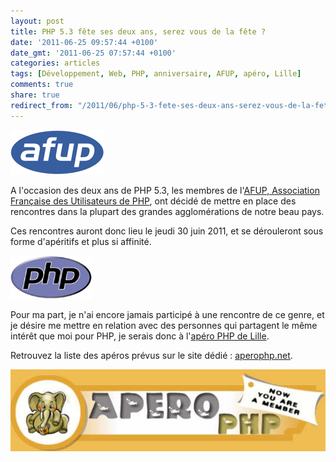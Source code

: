 ```yaml
---
layout: post
title: PHP 5.3 fête ses deux ans, serez vous de la fête ?
date: '2011-06-25 09:57:44 +0100'
date_gmt: '2011-06-25 07:57:44 +0100'
categories: articles
tags: [Développement, Web, PHP, anniversaire, AFUP, apéro, Lille]
comments: true
share: true
redirect_from: "/2011/06/php-5-3-fete-ses-deux-ans-serez-vous-de-la-fete/"
---
```

![Logo AFUP](/images/posts/2011-06-25-php-5-3-fete-ses-deux-ans-serez-vous-de-la-fete/01.png)

A l'occasion des deux ans de PHP 5.3, les membres de l'[AFUP, Association Française des Utilisateurs de PHP](http://www.afup.org/pages/site/), ont décidé de mettre en place des rencontres dans la plupart des grandes agglomérations de notre beau pays.

Ces rencontres auront donc lieu le jeudi 30 juin 2011, et se dérouleront sous forme d'apéritifs et plus si affinité.

![Logo PHP](/images/posts/2011-06-25-php-5-3-fete-ses-deux-ans-serez-vous-de-la-fete/02.png)

Pour ma part, je n'ai encore jamais participé à une rencontre de ce genre, et je désire me mettre en relation avec des personnes qui partagent le même intérêt que moi pour PHP, je serais donc à l'[apéro PHP de Lille](http://aperophp.net/apero.php?id=862).

Retrouvez la liste des apéros prévus sur le site dédié : [aperophp.net](http://aperophp.net/).

![Logo Apero PHP](/images/posts/2011-06-25-php-5-3-fete-ses-deux-ans-serez-vous-de-la-fete/03.jpg)
